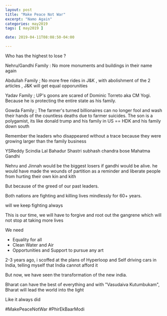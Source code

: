 ```yaml
---
layout: post
title: "Make Peace Not War"
excerpt: "Namo Again"
categories: may2019
tags: [ may2019 ]

date: 2019-04-11T08:08:50-04:00

---
```

Who has the highest to lose ?

Nehru/Gandhi Family : No more monuments and buildings in their name again

Abdullah Family ; No more free rides in J&K , with abolishment of the 2 articles , J&K will get equal opporunities

Yadav Family ; UP's goons are scared of Dominic Torreto aka CM Yogi. Because he is protecting the entire state as his family.

Gowda Family ; The farmer's turned billionaires can no longer fool and wash their hands of the countless deaths due to farmer suicides. The son is a polygamist, its like donald trump and his family in US == HDK and his family down south

Remember the leaders who disappeared without a trace because they were growing larger than the family business

YSReddy
Scindia
Lal Bahadur Shastri
subhash chandra bose
Mahatma Gandhi

Nehru and Jinnah would be the biggest losers if gandhi would be alive. he would have made the wounds of partition as a reminder and liberate people from hurting their own kin and kith

But because of the greed of our past leaders.

Both nations are fighting and killing lives mindlessly for 60+ years.

will we keep fighting always

This is our time, we will have to forgive and root out the gangrene which will not stop at taking more lives

We need
* Equality for all
* Clean Water and Air
* Opportunities and Support to pursue any art


2-3 years ago, i scoffed at the plans of Hyperloop and Self driving cars in India, telling myself that India cannot afford it

But now, we have seen the transformation of the new india.

Bharat can have the best of everything and with "Vasudaiva Kutumbukam", Bharat will lead the world into the light

Like it always did


#MakePeaceNotWar
#PhirEkBaarModi
